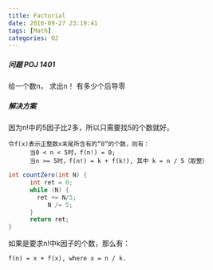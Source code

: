```yaml
---
title: Factorial
date: 2016-09-27 23:19:41
tags: [Math]
categories: OJ
---
```


##### 问题 POJ 1401
给一个数n，  求出n！ 有多少个后导零

##### 解决方案
因为n!中的5因子比2多，所以只需要找5的个数就好。

    令f(x)表示正整数x末尾所含有的“0”的个数，则有：
          当0 < n < 5时，f(n!) = 0;
          当n >= 5时，f(n!) = k + f(k!), 其中 k = n / 5（取整）


```java
int countZero(int N) {
      int ret = 0;
      while (N) {
        ret += N/5;
           N /= 5;
      }
      return ret;
}
```

如果是要求n!中k因子的个数，那么有：

    f(n) = x + f(x), where x = n / k.